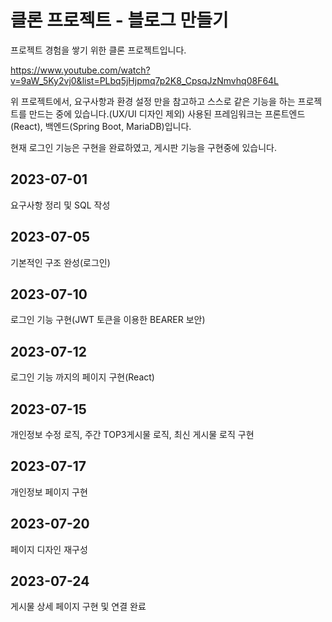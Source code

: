 # 클론 프로젝트 - 블로그 만들기

프로젝트 경험을 쌓기 위한 클론 프로젝트입니다.

https://www.youtube.com/watch?v=9aW_5Ky2vj0&list=PLbq5jHjpmq7p2K8_CpsqJzNmvhq08F64L

위 프로젝트에서, 요구사항과 환경 설정 만을 참고하고 스스로 같은 기능을 하는 프로젝트를 만드는 중에 있습니다.(UX/UI 디자인 제외)
사용된 프레임워크는 프론트엔드(React), 백엔드(Spring Boot, MariaDB)입니다.

현재 로그인 기능은 구현을 완료하였고, 게시판 기능을 구현중에 있습니다.

## 2023-07-01
요구사항 정리 및 SQL 작성

## 2023-07-05
기본적인 구조 완성(로그인)

## 2023-07-10
로그인 기능 구현(JWT 토큰을 이용한 BEARER 보안)

## 2023-07-12
로그인 기능 까지의 페이지 구현(React)

## 2023-07-15
개인정보 수정 로직, 주간 TOP3게시물 로직, 최신 게시물 로직 구현

## 2023-07-17
개인정보 페이지 구현

## 2023-07-20
페이지 디자인 재구성

## 2023-07-24
게시물 상세 페이지 구현 및 연결 완료
